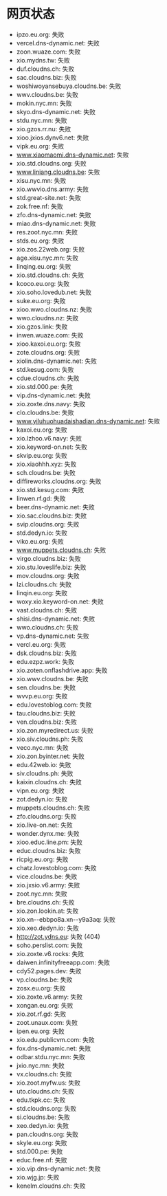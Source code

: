 # 网页状态
- ipzo.eu.org: 失败
- vercel.dns-dynamic.net: 失败
- zoon.wuaze.com: 失败
- xio.mydns.tw: 失败
- duf.cloudns.ch: 失败
- sac.cloudns.biz: 失败
- woshiwoyansebuya.cloudns.be: 失败
- wwv.cloudns.be: 失败
- mokin.nyc.mn: 失败
- skyo.dns-dynamic.net: 失败
- stdu.nyc.mn: 失败
- xio.gzos.rr.nu: 失败
- xioo.jxios.dynv6.net: 失败
- vipk.eu.org: 失败
- www.xiaomaomi.dns-dynamic.net: 失败
- xio.std.cloudns.org: 失败
- www.liniang.cloudns.be: 失败
- xisu.nyc.mn: 失败
- xio.wwvio.dns.army: 失败
- std.great-site.net: 失败
- zok.free.nf: 失败
- zfo.dns-dynamic.net: 失败
- miao.dns-dynamic.net: 失败
- res.zoot.nyc.mn: 失败
- stds.eu.org: 失败
- xio.zos.22web.org: 失败
- age.xisu.nyc.mn: 失败
- linqing.eu.org: 失败
- xio.std.cloudns.ch: 失败
- kcoco.eu.org: 失败
- xio.soho.lovedub.net: 失败
- suke.eu.org: 失败
- xioo.wwo.cloudns.nz: 失败
- wwo.cloudns.nz: 失败
- xio.gzos.link: 失败
- inwen.wuaze.com: 失败
- xioo.kaxoi.eu.org: 失败
- zote.cloudns.org: 失败
- xiolin.dns-dynamic.net: 失败
- std.kesug.com: 失败
- cdue.cloudns.ch: 失败
- xio.std.000.pe: 失败
- vip.dns-dynamic.net: 失败
- xio.zoxte.dns.navy: 失败
- clo.cloudns.be: 失败
- www.yiluhuohuadaishadian.dns-dynamic.net: 失败
- kaxoi.eu.org: 失败
- xio.lzhoo.v6.navy: 失败
- xio.keyword-on.net: 失败
- skvip.eu.org: 失败
- xio.xiaohhh.xyz: 失败
- sch.cloudns.be: 失败
- diffireworks.cloudns.org: 失败
- xio.std.kesug.com: 失败
- linwen.rf.gd: 失败
- beer.dns-dynamic.net: 失败
- xio.sac.cloudns.biz: 失败
- svip.cloudns.org: 失败
- std.dedyn.io: 失败
- viko.eu.org: 失败
- www.muppets.cloudns.ch: 失败
- virgo.cloudns.biz: 失败
- xio.stu.loveslife.biz: 失败
- mov.cloudns.org: 失败
- lzi.cloudns.ch: 失败
- linqin.eu.org: 失败
- woxy.xio.keyword-on.net: 失败
- vast.cloudns.ch: 失败
- shisi.dns-dynamic.net: 失败
- wwo.cloudns.ch: 失败
- vp.dns-dynamic.net: 失败
- vercl.eu.org: 失败
- dsk.cloudns.biz: 失败
- edu.ezpz.work: 失败
- xio.zoten.onflashdrive.app: 失败
- xio.wwv.cloudns.be: 失败
- sen.cloudns.be: 失败
- wvvp.eu.org: 失败
- edu.lovestoblog.com: 失败
- tau.cloudns.biz: 失败
- ven.cloudns.biz: 失败
- xio.zon.myredirect.us: 失败
- xio.siv.cloudns.ph: 失败
- veco.nyc.mn: 失败
- xio.zon.byinter.net: 失败
- edu.42web.io: 失败
- siv.cloudns.ph: 失败
- kaixin.cloudns.ch: 失败
- vipn.eu.org: 失败
- zot.dedyn.io: 失败
- muppets.cloudns.ch: 失败
- zfo.cloudns.org: 失败
- xio.live-on.net: 失败
- wonder.dynx.me: 失败
- xioo.educ.line.pm: 失败
- educ.cloudns.biz: 失败
- ricpig.eu.org: 失败
- chatz.lovestoblog.com: 失败
- vice.cloudns.be: 失败
- xio.jxsio.v6.army: 失败
- zoot.nyc.mn: 失败
- bre.cloudns.ch: 失败
- xio.zon.lookin.at: 失败
- xio.xn--ebbpo8a.xn--y9a3aq: 失败
- xio.xeo.dedyn.io: 失败
- http://zot.ydns.eu: 失败 (404)
- soho.perslist.com: 失败
- xio.zoxte.v6.rocks: 失败
- daiwen.infinityfreeapp.com: 失败
- cdy52.pages.dev: 失败
- vp.cloudns.be: 失败
- zosx.eu.org: 失败
- xio.zoxte.v6.army: 失败
- xongan.eu.org: 失败
- xio.zot.rf.gd: 失败
- zoot.unaux.com: 失败
- ipen.eu.org: 失败
- xio.edu.publicvm.com: 失败
- fox.dns-dynamic.net: 失败
- odbar.stdu.nyc.mn: 失败
- jxio.nyc.mn: 失败
- vx.cloudns.ch: 失败
- xio.zoot.myfw.us: 失败
- uto.cloudns.ch: 失败
- edu.tkpk.cc: 失败
- std.cloudns.org: 失败
- si.cloudns.be: 失败
- xeo.dedyn.io: 失败
- pan.cloudns.org: 失败
- skyle.eu.org: 失败
- std.000.pe: 失败
- educ.free.nf: 失败
- xio.vip.dns-dynamic.net: 失败
- xio.wjg.jp: 失败
- kenelm.cloudns.ch: 失败
